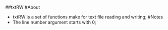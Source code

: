 ##txtRW
#About
* txtRW is a set of functions make for text file reading and writing;
#Notes
* The line number argument starts with 0;